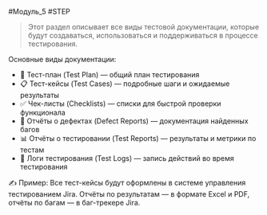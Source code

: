 #Модуль_5 #STEP
>Этот раздел описывает все виды тестовой документации, которые будут создаваться, использоваться и поддерживаться в процессе тестирования.

Основные виды документации:
- 📝 Тест-план (Test Plan) — общий план тестирования
- 📋 Тест-кейсы (Test Cases) — подробные шаги и ожидаемые результаты
- ✅ Чек-листы (Checklists) — списки для быстрой проверки функционала
- 🐞 Отчёты о дефектах (Defect Reports) — документация найденных багов
- 📊 Отчёты о тестировании (Test Reports) — результаты и метрики по тестам
- 📅 Логи тестирования (Test Logs) — запись действий во время тестирования

✍️ Пример: 
Все тест-кейсы будут оформлены в системе управления тестированием Jira. Отчёты по результатам — в формате Excel и PDF, отчёты по багам — в баг-трекере Jira.